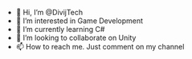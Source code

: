 - 👋 Hi, I’m @DivijTech
- 👀 I’m interested in Game Development
- 🌱 I’m currently learning C#
- 💞️ I’m looking to collaborate on Unity
- 📫 How to reach me. Just comment on my channel

<!---
DivijTech/DivijTech is a ✨ special ✨ repository because its `README.md` (this file) appears on your GitHub profile.
You can click the Preview link to take a look at your changes.
--->
